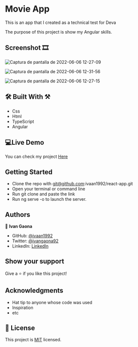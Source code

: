 # Movie App 

This is an app that I created as a technical test for Deva

The purpose of this project is show my Angular skills. 

## Screenshot 🎞️
![Captura de pantalla de 2022-06-06 12-27-09](https://user-images.githubusercontent.com/73128809/172213958-bf9571c1-67b6-495e-a12d-a2275d4987b8.png)

![Captura de pantalla de 2022-06-06 12-31-56](https://user-images.githubusercontent.com/73128809/172214247-b47538e7-cda2-4982-9cb0-3c044a5d52f7.png)

![Captura de pantalla de 2022-06-06 12-27-15](https://user-images.githubusercontent.com/73128809/172214321-c0a7816c-22a1-41af-b4e6-344aea71a40f.png)

 
##  🛠️ Built With ⚒️

- Css
- Html
- TypeScript
- Angular
 
##  💻Live Demo

You can check my project <a href="https://6259967a85b0d915a5a221d6--musical-jelly-6f96dd.netlify.app/">Here</a>


## Getting Started 

- Clone the repo with git@github.com:ivaan1992/react-app.git
- Open your terminal or command line
- Run git clone and paste the link
- Run ng serve -o to launch the server.

## Authors

👤 **Ivan Gaona**


- GitHub: [@ivaan1992](https://github.com/ivaan1992)
- Twitter: [@ivangaona92](https://twitter.com/ivangaona92)
- LinkedIn: [LinkedIn](https://www.linkedin.com/in/ivan-linares-gaona/)

## Show your support

Give a ⭐️ if you like this project!

## Acknowledgments

- Hat tip to anyone whose code was used
- Inspiration
- etc
## 📝 License

This project is <a href="https://opensource.org/licenses/MIT">MIT</a> licensed.
